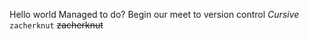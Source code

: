 Hello world
Managed to do?
Begin our meet to version control
*Cursive*
``zacherknut``
~~zacherknut~~
